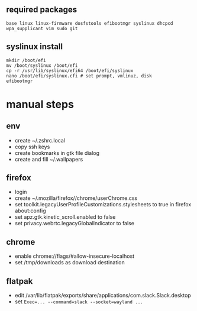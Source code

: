 ## required packages

```
base linux linux-firmware dosfstools efibootmgr syslinux dhcpcd wpa_supplicant vim sudo git
```

## syslinux install

```
mkdir /boot/efi
mv /boot/syslinux /boot/efi
cp -r /usr/lib/syslinux/efi64 /boot/efi/syslinux
nano /boot/efi/syslinux.cfi # set prompt, vmlinuz, disk
efibootmgr
```

# manual steps

## env

- create ~/.zshrc.local
- copy ssh keys
- create bookmarks in gtk file dialog
- create and fill ~/.wallpapers

## firefox

- login
- create ~/.mozilla/firefox/<profile>/chrome/userChrome.css
- set toolkit.legacyUserProfileCustomizations.stylesheets to true in firefox about:config
- set apz.gtk.kinetic_scroll.enabled to false
- set privacy.webrtc.legacyGlobalIndicator to false

## chrome

- enable chrome://flags/#allow-insecure-localhost
- set /tmp/downloads as download destination

## flatpak

- edit /var/lib/flatpak/exports/share/applications/com.slack.Slack.desktop
- set `Exec=... --command=slack --socket=wayland ...`

